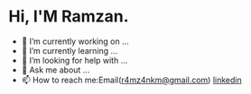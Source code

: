 # Hi, I'M **Ramzan**.



- 🔭 I’m currently working on ...
- 🌱 I’m currently learning ...
- 🤔 I’m looking for help with ...
- 💬 Ask me about ...
- 📫 How to reach me:Email(r4mz4nkm@gmail.com)
                     [linkedin](https://www.linkedin.com/in/ramzankm92/)
